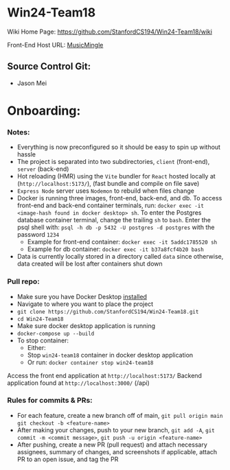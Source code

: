 # Win24-Team18

Wiki Home Page:
https://github.com/StanfordCS194/Win24-Team18/wiki

Front-End Host URL:
[MusicMingle](https://musicmingle-cabf2.web.app)

## Source Control Git:

-   Jason Mei

# Onboarding:

### Notes:
- Everything is now preconfigured so it should be easy to spin up without hassle
- The project is separated into two subdirectories, `client` (front-end), `server` (back-end)
- Hot reloading (HMR) using the `Vite` bundler for `React` hosted locally at (`http://localhost:5173/`), (fast bundle and compile on file save)
- `Express Node` server uses `Nodemon` to rebuild when files change
- Docker is running three images, front-end, back-end, and db. To access front-end and back-end container terminals, run:  `docker exec -it <image-hash found in docker desktop> sh`. To enter the Postgres database container terminal, change the trailing `sh` to `bash`. Enter the psql shell with: `psql -h db -p 5432 -U postgres -d postgres` with the password `1234`
  - Example for front-end container: `docker exec -it 5addc1785520 sh`
  - Example for db container: `docker exec -it b37a8fcf4b20 bash`
- Data is currently locally stored in a directory called `data` since otherwise, data created will be lost after containers shut down

### Pull repo:

-   Make sure you have Docker Desktop [installed](https://www.docker.com/products/docker-desktop/)
-   Navigate to where you want to place the project
-   `git clone https://github.com/StanfordCS194/Win24-Team18.git`
-   `cd Win24-Team18`
-   Make sure docker desktop application is running
-   `docker-compose up --build`
-   To stop container:
    -   Either:
    -   Stop `win24-team18` container in docker desktop application
    -   Or run: `docker container stop win24-team18`

Access the front end application at `http://localhost:5173/`
Backend application found at `http://localhost:3000/` (/api)

### Rules for commits & PRs:

-   For each feature, create a new branch off of main, `git pull origin main` `git checkout -b <feature-name>`
-   After making your changes, push to your new branch, `git add -A`, `git commit -m <commit message>`, `git push -u origin <feature-name>`
-   After pushing, create a new PR (pull request) and attach necessary assignees, summary of changes, and screenshots if applicable, attach PR to an open issue, and tag the PR

